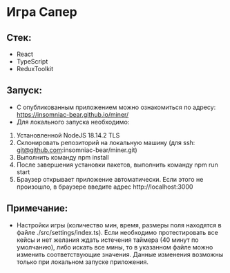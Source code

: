 # Игра Сапер

## Стек:
* React
* TypeScript
* ReduxToolkit

## Запуск:
* С опубликованным приложением можно ознакомиться по адресу: https://insomniac-bear.github.io/miner/
* Для локального запуска необходимо:
1. Установленной NodeJS 18.14.2 TLS
2. Склонировать репозиторий на локальную машину (для ssh: git@github.com:insomniac-bear/miner.git)
3. Выполнить команду npm install
4. После завершения установки пакетов, выполнить команду npm run start
5. Браузер открывает приложение автоматически. Если этого не произошло, в браузере введите адрес http://localhost:3000

## Примечание:
* Настройки игры (количество мин, время, размеры поля находятся в файле ./src/settings/index.ts). Если необходимо протестировать все кейсы и нет желания ждать истечения таймера (40 минут по умолчанию), либо искать все мины, то в указанном файле можно изменить соответствующие значения. Данные изменения возможны только при локальном запуске приложения.
